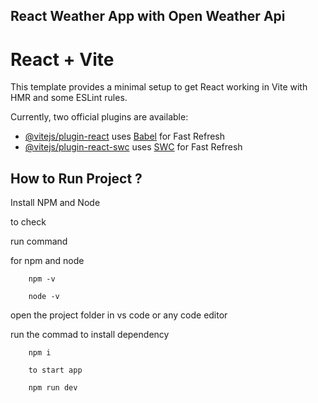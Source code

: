 ## React Weather App with Open Weather Api



# React + Vite

This template provides a minimal setup to get React working in Vite with HMR and some ESLint rules.

Currently, two official plugins are available:

- [@vitejs/plugin-react](https://github.com/vitejs/vite-plugin-react/blob/main/packages/plugin-react/README.md) uses [Babel](https://babeljs.io/) for Fast Refresh
- [@vitejs/plugin-react-swc](https://github.com/vitejs/vite-plugin-react-swc) uses [SWC](https://swc.rs/) for Fast Refresh

## How to Run Project ?

   Install NPM and Node 

   to check 

   run command 

   for npm and node

        npm -v
   
        node -v

   open the project folder in vs code or any code editor

   run the commad to install dependency


        npm i
   
        to start app

        npm run dev



    